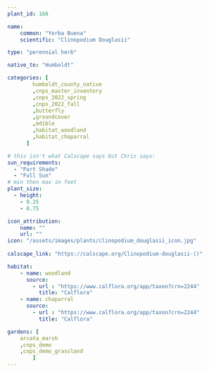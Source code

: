 ```yaml
---
plant_id: 166 

name: 
    common: "Yerba Buena" 
    scientific: "Clinopodium Douglasii"  

type: "perennial herb"

native_to: "Humboldt" 

categories: [
        humboldt_county_native
        ,cnps_master_inventory
        ,cnps_2022_spring
        ,cnps_2022_fall
        ,butterfly
        ,groundcover
        ,edible
        ,habitat_woodland
        ,habitat_chaparral
      ]

# this isn't what Calscape says but Chris says:
sun_requirements:
  - "Part Shade"
  - "Full Sun"
# min then max in feet
plant_size:
  - height: 
    - 0.25 
    - 0.75

icon_attribution: 
    name: ""
    url: ""
icon: "/assets/images/plants/clinopodium_douglasii_icon.jpg"
 
calscape_link: "https://calscape.org/Clinopodium-douglasii-()"

habitat: 
    - name: woodland
      source: 
        - url : "https://www.calflora.org/app/taxon?crn=2244"
          title: "Calflora"
    - name: chaparral
      source: 
        - url : "https://www.calflora.org/app/taxon?crn=2244"
          title: "Calflora"

gardens: [ 
    arcata_marsh
    ,cnps_demo
    ,cnps_demo_grassland
        ]
---
```

